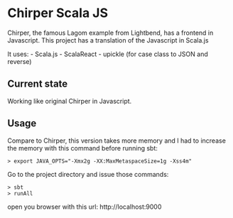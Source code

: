 # Chirper Scala JS

Chirper, the famous Lagom example from Lightbend, has a frontend in Javascript. This project has a translation of the Javascript in Scala.js

It uses:
    - Scala.js
    - ScalaReact
    - upickle (for case class to JSON and reverse)

## Current state
Working like original Chirper in Javascript.

## Usage
Compare to Chirper, this version takes more memory and I had to increase the memory with this command before running sbt:
```
> export JAVA_OPTS="-Xmx2g -XX:MaxMetaspaceSize=1g -Xss4m"
```

Go to the project directory and issue those commands:
```
> sbt
> runAll
```

open you browser with this url: http://localhost:9000

